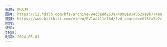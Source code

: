 ```yaml
---
标题: 斯大林
图片: https://i2.hdslb.com/bfs/archive/94c3eed253a74998e8145529a9b774aae8341c97.jpg@518w_290h_1c_!web-video-share-cover.avif
链接: https://www.bilibili.com/video/BV1aa411c76d/?vd_source=e815fa5e2c428a98163e9d19be40ec58
时时: 
评价: 
tags: 
时间: 2024-05-01
---
```


